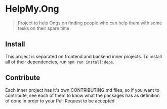 # HelpMy.Ong
> Project to help Ongs on finding people who can help them with some tasks on their spare time

## Install
This project is separated on frontend and backend inner projects. To install all of their dependencies, run ```npm run install:deps```.

## Contribute
Each inner project has it's own CONTRIBUTING.md files, so if you want to contribute, see each of them to know what the packages has as definition of done in order to your Pull Request to be accepted
